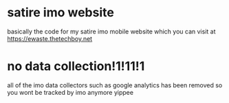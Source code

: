 # satire imo website
basically the code for my satire imo mobile website
which you can visit at https://ewaste.thetechboy.net

# no data collection!1!11!1
all of the imo data collectors such as google analytics has been removed
so you wont be tracked by imo anymore yippee
